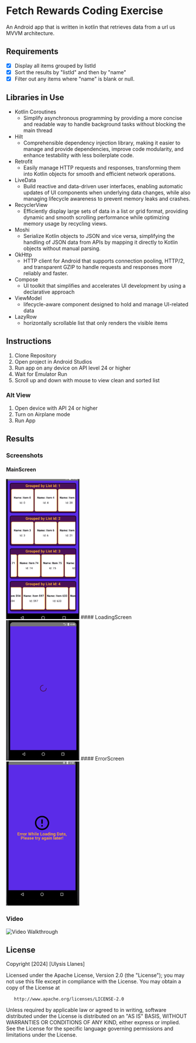 # Fetch Rewards Coding Exercise

An Android app that is written in kotlin that retrieves data from a url us MVVM architecture.

## Requirements
- [X] Display all items grouped by listId
- [X] Sort the results by "listId" and then by "name"
- [X] Filter out any items where "name" is blank or null.

## Libraries in Use
- Kotlin Coroutines
    - Simplify asynchronous programming by providing a more concise and readable way to handle background tasks without blocking the main thread
- Hilt
    - Comprehensible dependency injection library, making it easier to manage and provide dependencies, improve code modularity, and enhance testability with less boilerplate code.
- Retrofit
    - Easily manage HTTP requests and responses, transforming them into Kotlin objects for smooth and efficient network operations.
- LiveData
    -  Build reactive and data-driven user interfaces, enabling automatic updates of UI components when underlying data changes, while also managing lifecycle awareness to prevent memory leaks and crashes.
- RecyclerView
    - Efficiently display large sets of data in a list or grid format, providing dynamic and smooth scrolling performance while optimizing memory usage by recycling views.
- Moshi
    - Serialize Kotlin objects to JSON and vice versa, simplifying the handling of JSON data from APIs by mapping it directly to Kotlin objects without manual parsing.
- OkHttp
  - HTTP client for Android  that supports connection pooling, HTTP/2, and transparent GZIP to handle requests and responses more reliably and faster.
- Compose
  -  UI toolkit that simplifies and accelerates UI development by using a declarative approach
- ViewModel
  - lifecycle-aware component designed to hold and manage UI-related data
- LazyRow
  - horizontally scrollable list that only renders the visible items

## Instructions
1) Clone Repository
2) Open project in Android Studios
3) Run app on any device on API level 24 or higher
4) Wait for Emulator Run
5) Scroll up and down with mouse to view clean and sorted list

### Alt View
1) Open device with API 24 or higher
2) Turn on Airplane mode
3) Run App

## Results
### Screenshots

#### MainScreen
<img src="resource/result1.png" alt="drawing" width="200"/> 
#### LoadingScreen
<img src="resource/result2.png" alt="drawing" width="200"/>
#### ErrorScreen
<img src="resource/result3.png" alt="drawing" width="200"/>

### Video
<img src='resource/resultvid.gif' title='Video Walkthrough' width='200' alt='Video Walkthrough' />


## License
Copyright [2024] [Ulysis Llanes]

Licensed under the Apache License, Version 2.0 (the "License");
you may not use this file except in compliance with the License.
You may obtain a copy of the License at

       http://www.apache.org/licenses/LICENSE-2.0

Unless required by applicable law or agreed to in writing, software
distributed under the License is distributed on an "AS IS" BASIS,
WITHOUT WARRANTIES OR CONDITIONS OF ANY KIND, either express or implied.
See the License for the specific language governing permissions and
limitations under the License.